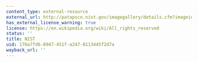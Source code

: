 ```yaml
---
content_type: external-resource
external_url: http://patapsco.nist.gov/imagegallery/details.cfm?imageid=942
has_external_license_warning: true
license: https://en.wikipedia.org/wiki/All_rights_reserved
status: ''
title: NIST
uid: 176a7fd6-8947-451f-a247-8113445f2d7a
wayback_url: ''
---
```

